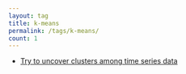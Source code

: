 ```yaml
---
layout: tag
title: k-means
permalink: /tags/k-means/
count: 1
---
```


- [Try to uncover clusters among time series data](https://clementbm.github.io/study/2023/09/01/clustering-large-timeseries-dtw-kmeans.html)
